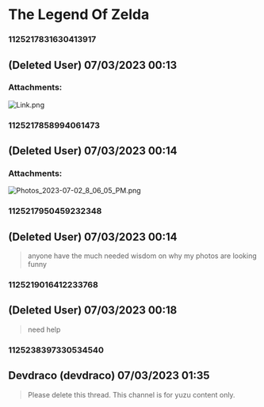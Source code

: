 # The Legend Of Zelda
### 1125217831630413917
##  (Deleted User) 07/03/2023 00:13 

> 
### Attachments: 
![Link.png](https://yuzudiscordbackup.s3.us-west-2.amazonaws.com/files-media/1125217831630413917_Link.png)

### 1125217858994061473
##  (Deleted User) 07/03/2023 00:14 

> 
### Attachments: 
![Photos_2023-07-02_8_06_05_PM.png](https://yuzudiscordbackup.s3.us-west-2.amazonaws.com/files-media/1125217858994061473_Photos_2023-07-02_8_06_05_PM.png)

### 1125217950459232348
##  (Deleted User) 07/03/2023 00:14 

> anyone have the much needed wisdom on why my photos are looking funny

### 1125219016412233768
##  (Deleted User) 07/03/2023 00:18 

> need help

### 1125238397330534540
## Devdraco (devdraco) 07/03/2023 01:35 

> Please delete this thread. This channel is for yuzu content only.

